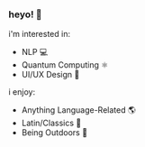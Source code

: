 ### heyo! 👋

i'm interested in:
- NLP 💻
- Quantum Computing ⚛
- UI/UX Design 📲

i enjoy:
- Anything Language-Related 🌎
- Latin/Classics 📖
- Being Outdoors 🌲

<!--
**SiddharthG22/SiddharthG22** is a ✨ _special_ ✨ repository because its `README.md` (this file) appears on your GitHub profile.

Here are some ideas to get you started:

- 🔭 I’m currently working on ...
- 🌱 I’m currently learning ...
- 👯 I’m looking to collaborate on ...
- 🤔 I’m looking for help with ...
- 💬 Ask me about ...
- 📫 How to reach me: ...
- 😄 Pronouns: ...
- ⚡ Fun fact: ...
-->
